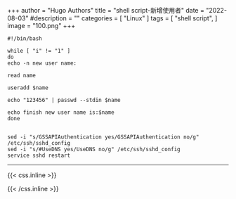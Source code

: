 +++
author = "Hugo Authors"
title = "shell script-新增使用者"
date = "2022-08-03"
#description = ""
categories = [
    "Linux"
]
tags = [
    "shell script",
]
image = "100.png"
+++



    #!/bin/bash
    
    while [ "i" != "1" ]
    do
    echo -n new user name:
    
    read name
    
    useradd $name
    
    echo "123456" | passwd --stdin $name
    
    echo finish new user name is:$name
    done
    
    
    sed -i "s/GSSAPIAuthentication yes/GSSAPIAuthentication no/g" /etc/ssh/sshd_config
    sed -i "s/#UseDNS yes/UseDNS no/g" /etc/ssh/sshd_config
    service sshd restart



***

{{< css.inline >}}
<style>
.emojify {
	font-family: Apple Color Emoji, Segoe UI Emoji, NotoColorEmoji, Segoe UI Symbol, Android Emoji, EmojiSymbols;
	font-size: 2rem;
	vertical-align: middle;
}
@media screen and (max-width:650px) {
  .nowrap {
    display: block;
    margin: 25px 0;
  }
}
</style>
{{< /css.inline >}}

